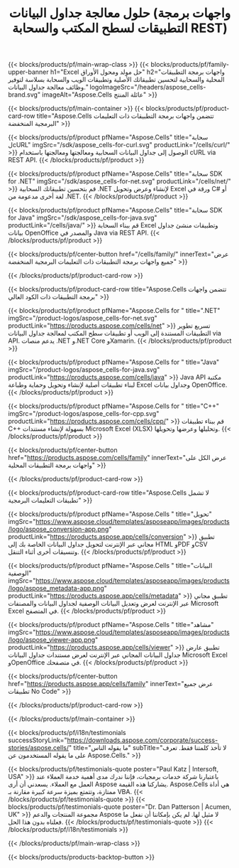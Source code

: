 ﻿---
title:  حلول معالجة جداول البيانات (واجهات برمجة التطبيقات لسطح المكتب والسحابة REST)
description:  واجهات برمجة التطبيقات المحلية والسحابية لتحسين تطبيقاتك الأصلية وتطبيقات الويب والسحابة بسلاسة لتوفير وظائف معالجة جداول البيانات
weight: 30
url: /ar/
---
{{< blocks/products/pf/main-wrap-class >}}
{{< blocks/products/pf/family-upper-banner h1="Excel حل مولد ومحول الأوراق" h2="واجهات برمجة التطبيقات المحلية والسحابية لتحسين تطبيقاتك الأصلية وتطبيقات الويب والسحابة بسلاسة لتوفير وظائف معالجة جداول البيانات." logoImageSrc="/headers/aspose_cells-brand.svg" imageAlt="Aspose.Cells عائلة المنتج" >}}

{{< blocks/products/pf/main-container >}}
{{< blocks/products/pf/product-card-row title="Aspose.Cells تتضمن واجهات برمجة التطبيقات ذات التعليمات البرمجية المنخفضة" >}}

{{< blocks/products/pf/product pfName="Aspose.Cells" title="سحابة لcURL" imgSrc="/sdk/aspose_cells-for-curl.svg" productLink="/cells/curl/" >}}
الوصول إلى جداول البيانات السحابية ومعالجتها ومعالجتها باستخدام cURL via REST API.
{{< /blocks/products/pf/product >}}

{{< blocks/products/pf/product pfName="Aspose.Cells" title="سحابة SDK for .NET" imgSrc="/sdk/aspose_cells-for-net.svg" productLink="/cells/net/" >}}
قم بتحسين تطبيقاتك السحابية .NET لإنشاء وعرض وتحويل Excel ورقة في C# أو لغة أخرى مدعومة من .NET.
{{< /blocks/products/pf/product >}}

{{< blocks/products/pf/product pfName="Aspose.Cells" title="سحابة SDK for Java" imgSrc="/sdk/aspose_cells-for-java.svg" productLink="/cells/java/" >}}
قم ببناء السحابة Excel وتطبيقات منشئ جداول بيانات OpenOffice والمصدر في Java via REST API.
{{< /blocks/products/pf/product >}}

{{< blocks/products/pf/center-button href="/cells/family/" innerText="عرض جميع واجهات برمجة التطبيقات ذات التعليمات البرمجية المنخفضة" >}}

{{< /blocks/products/pf/product-card-row >}}

{{< blocks/products/pf/product-card-row title="Aspose.Cells تتضمن واجهات برمجة التطبيقات ذات الكود العالي" >}}

{{< blocks/products/pf/product pfName="Aspose.Cells for " title=".NET" imgSrc="/product-logos/aspose_cells-for-net.svg" productLink="https://products.aspose.com/cells/net" >}}
تسريع تطوير التطبيقات المستندة إلى الويب أو تطبيقات سطح المكتب لمعالجة جداول البيانات via API. يدعم منصات .NET و.NET Core وXamarin.
{{< /blocks/products/pf/product >}}

{{< blocks/products/pf/product pfName="Aspose.Cells for " title="Java" imgSrc="/product-logos/aspose_cells-for-java.svg" productLink="https://products.aspose.com/cells/java" >}}
Java API مكتبة لبناء تطبيقات أصلية لإنشاء وتحويل وحماية وطباعة Excel وجداول بيانات OpenOffice.
{{< /blocks/products/pf/product >}}

{{< blocks/products/pf/product pfName="Aspose.Cells for " title="C++" imgSrc="/product-logos/aspose_cells-for-cpp.svg" productLink="https://products.aspose.com/cells/cpp/" >}}
قم ببناء تطبيقات C++ بسهولة لإنشاء مستندات Microsoft Excel (XLSX) وتحليلها وعرضها وتحويلها.
{{< /blocks/products/pf/product >}}

{{< blocks/products/pf/center-button href="https://products.aspose.com/cells/family" innerText="عرض الكل على واجهات برمجة التطبيقات المحلية" >}}

{{< /blocks/products/pf/product-card-row >}}

{{< blocks/products/pf/product-card-row title="Aspose.Cells لا تشمل تطبيقات التعليمات البرمجية" >}}

{{< blocks/products/pf/product pfName="Aspose.Cells " title="تحويل" imgSrc="https://www.aspose.cloud/templates/asposeapp/images/products/logo/aspose_conversion-app.png" productLink="https://products.aspose.app/cells/conversion" >}}
تطبيق مجاني عبر الإنترنت لتحويل جداول البيانات الخاصة بك إلى HTML وPDF وCSV وتنسيقات أخرى أثناء التنقل.
{{< /blocks/products/pf/product >}}

{{< blocks/products/pf/product pfName="Aspose.Cells " title="البيانات الوصفية" imgSrc="https://www.aspose.cloud/templates/asposeapp/images/products/logo/aspose_metadata-app.png" productLink="https://products.aspose.app/cells/metadata" >}}
تطبيق مجاني عبر الإنترنت لعرض وتعديل البيانات الوصفية لجداول البيانات والمصنفات Microsoft Excel في المتصفح.
{{< /blocks/products/pf/product >}}

{{< blocks/products/pf/product pfName="Aspose.Cells " title="مشاهد" imgSrc="https://www.aspose.cloud/templates/asposeapp/images/products/logo/aspose_viewer-app.png" productLink="https://products.aspose.app/cells/viewer" >}}
تطبيق عارض جداول البيانات المجاني عبر الإنترنت لعرض مستندات جداول البيانات Microsoft Excel وOpenOffice في متصفحك.
{{< /blocks/products/pf/product >}}

{{< blocks/products/pf/center-button href="https://products.aspose.app/cells/family" innerText="عرض جميع تطبيقات No Code" >}}

{{< /blocks/products/pf/product-card-row >}}

{{< /blocks/products/pf/main-container >}}

{{< blocks/products/pf/i18n/testimonials successStoryLink="https://downloads.aspose.com/corporate/success-stories/aspose.cells/" title="ما يقوله الناس" subTitle="لا تأخذ كلمتنا فقط. تعرف على ما يقوله المستخدمون عن Aspose.Cells." >}}

{{< blocks/products/pf/testimonials-quote poster="Paul Katz | Intersoft, USA" >}}
باعتبارنا شركة خدمات برمجيات، فإننا ندرك مدى أهمية خدمة العملاء عند العمل مع العملاء. يسعدني أن أرى Aspose يشاركنا هذه القيمة. Aspose.Cells هي أداة ممتازة، وتتمتع بميزة سرعة كبيرة مقارنة بـ VBA.
{{< /blocks/products/pf/testimonials-quote >}}
{{< blocks/products/pf/testimonials-quote poster="Dr. Dan Patterson | Acumen, UK" >}}
مجموعة المنتجات والدعم Aspose لا مثيل لها. لم يكن بإمكاننا أن نفعل ما فعلناه بدون هذا الحل.
{{< /blocks/products/pf/testimonials-quote >}}
{{< /blocks/products/pf/i18n/testimonials >}}

{{< /blocks/products/pf/main-wrap-class >}}

{{< blocks/products/products-backtop-button >}}
